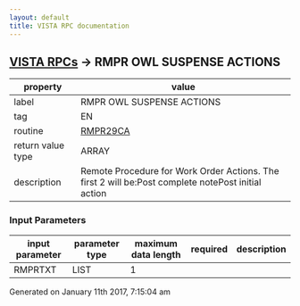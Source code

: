 ```yaml
---
layout: default
title: VISTA RPC documentation
---
```




## [VISTA RPCs](TableOfContent.md) &#8594; RMPR OWL SUSPENSE ACTIONS 

 property | value 
--- | --- 
 label | RMPR OWL SUSPENSE ACTIONS
 tag | EN
 routine | [RMPR29CA](http://code.osehra.org/dox/Routine_RMPR29CA_source.html)
 return value type | ARRAY
 description | Remote Procedure  for Work Order Actions.  The first 2 will be:Post complete notePost initial action

### Input Parameters

| input parameter | parameter type | maximum data length | required | description | 
| --- | --- | --- | --- | --- | 
| RMPRTXT | LIST | 1 |  |  | 




 Generated on January 11th 2017, 7:15:04 am